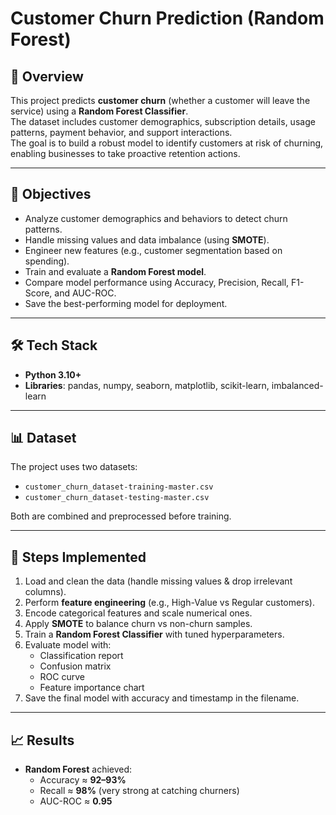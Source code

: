 # Customer Churn Prediction (Random Forest)

## 📌 Overview
This project predicts **customer churn** (whether a customer will leave the service) using a **Random Forest Classifier**.  
The dataset includes customer demographics, subscription details, usage patterns, payment behavior, and support interactions.  
The goal is to build a robust model to identify customers at risk of churning, enabling businesses to take proactive retention actions.

---

## 🎯 Objectives
- Analyze customer demographics and behaviors to detect churn patterns.  
- Handle missing values and data imbalance (using **SMOTE**).  
- Engineer new features (e.g., customer segmentation based on spending).  
- Train and evaluate a **Random Forest model**.  
- Compare model performance using Accuracy, Precision, Recall, F1-Score, and AUC-ROC.  
- Save the best-performing model for deployment.

---

## 🛠️ Tech Stack
- **Python 3.10+**  
- **Libraries**: pandas, numpy, seaborn, matplotlib, scikit-learn, imbalanced-learn  

---

## 📊 Dataset
The project uses two datasets:  
- `customer_churn_dataset-training-master.csv`  
- `customer_churn_dataset-testing-master.csv`  

Both are combined and preprocessed before training.  

---

## 🚀 Steps Implemented
1. Load and clean the data (handle missing values & drop irrelevant columns).  
2. Perform **feature engineering** (e.g., High-Value vs Regular customers).  
3. Encode categorical features and scale numerical ones.  
4. Apply **SMOTE** to balance churn vs non-churn samples.  
5. Train a **Random Forest Classifier** with tuned hyperparameters.  
6. Evaluate model with:
   - Classification report  
   - Confusion matrix  
   - ROC curve  
   - Feature importance chart  
7. Save the final model with accuracy and timestamp in the filename.  

---

## 📈 Results
- **Random Forest** achieved:  
  - Accuracy ≈ **92–93%**  
  - Recall ≈ **98%** (very strong at catching churners)  
  - AUC-ROC ≈ **0.95**
